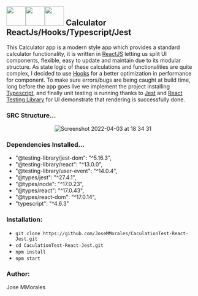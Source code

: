 ## <img src="https://raw.githubusercontent.com/alDuncanson/react-hooks-snippets/master/icon.png" width="50"/><img src="https://miro.medium.com/max/816/1*mn6bOs7s6Qbao15PMNRyOA.png" width="50"/><img src="https://ih1.redbubble.net/image.404020079.1876/st,small,507x507-pad,600x600,f8f8f8.u7.jpg" width="50"/> Calculator ReactJs/Hooks/Typescript/Jest

This Calculator app is a modern style app which provides a standard calculator functionality, it is written in [ReactJS](https://reactjs.org/docs/introducing-jsx.html) letting us split UI components, flexible, easy to update and maintain due to its modular structure. As state logic of these calculations and functionalities are quite complex, I decided to use [Hooks](https://reactjs.org/docs/hooks-reference.html) for a better optimization in performance for component. To make sure errors/bugs are being caught at build time, long before the app goes live we implement the project installing [Typescript](https://www.typescriptlang.org/docs/handbook/typescript-from-scratch.html), and finally unit testing is running thanks to [Jest](https://jestjs.io/docs/tutorial-react) and [React Testing Library](https://testing-library.com/docs/react-testing-library/intro/) for UI demonstrate that rendering is successfully done.   
### SRC Structure...
<div align="center">

![Screenshot 2022-04-03 at 18 34 31](https://user-images.githubusercontent.com/43299285/161438210-dbc53d4f-a8c8-4569-b221-8809482ef7a8.png)

</div>

### Dependencies Installed...
* "@testing-library/jest-dom": "^5.16.3",
* "@testing-library/react": "^13.0.0",
* "@testing-library/user-event": "^14.0.4",
* "@types/jest": "^27.4.1",
* "@types/node": "^17.0.23",
* "@types/react": "^17.0.43",
* "@types/react-dom": "^17.0.14",
* "typescript": "^4.6.3"
### Installation:
* `git clone https://github.com/JoseMMorales/CaculationTest-React-Jest.git`
* `cd CaculationTest-React-Jest.git`
* `npm install`
* `npm start`

### Author:
Jose MMorales
